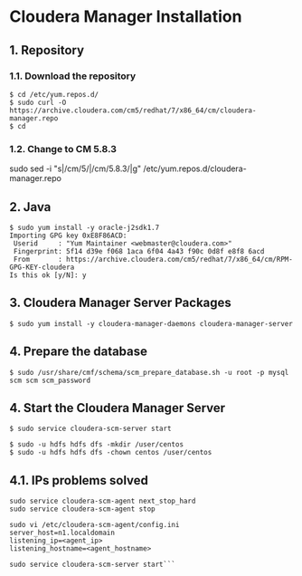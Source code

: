 # Cloudera Manager Installation

## 1. Repository

### 1.1. Download the repository

```
$ cd /etc/yum.repos.d/
$ sudo curl -O https://archive.cloudera.com/cm5/redhat/7/x86_64/cm/cloudera-manager.repo
$ cd
```

### 1.2. Change to CM 5.8.3

sudo sed -i "s|/cm/5/|/cm/5.8.3/|g" /etc/yum.repos.d/cloudera-manager.repo

## 2. Java
```
$ sudo yum install -y oracle-j2sdk1.7
Importing GPG key 0xE8F86ACD:
 Userid     : "Yum Maintainer <webmaster@cloudera.com>"
 Fingerprint: 5f14 d39e f068 1aca 6f04 4a43 f90c 0d8f e8f8 6acd
 From       : https://archive.cloudera.com/cm5/redhat/7/x86_64/cm/RPM-GPG-KEY-cloudera
Is this ok [y/N]: y
```

## 3. Cloudera Manager Server Packages

```
$ sudo yum install -y cloudera-manager-daemons cloudera-manager-server
```


## 4. Prepare the database
```
$ sudo /usr/share/cmf/schema/scm_prepare_database.sh -u root -p mysql scm scm scm_password
```

## 4. Start the Cloudera Manager Server

```
$ sudo service cloudera-scm-server start
```

```
$ sudo -u hdfs hdfs dfs -mkdir /user/centos
$ sudo -u hdfs hdfs dfs -chown centos /user/centos

```

## 4.1. IPs problems solved

```
sudo service cloudera-scm-agent next_stop_hard
sudo service cloudera-scm-agent stop

sudo vi /etc/cloudera-scm-agent/config.ini
server_host=n1.localdomain
listening_ip=<agent_ip>
listening_hostname=<agent_hostname>

sudo service cloudera-scm-server start```

